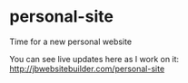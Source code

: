 personal-site
=============

Time for a new personal website

You can see live updates here as I work on it: http://jbwebsitebuilder.com/personal-site
